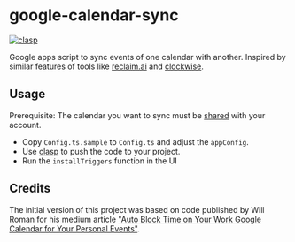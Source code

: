 # google-calendar-sync
[![clasp](https://img.shields.io/badge/built%20with-clasp-4285f4.svg)](https://github.com/google/clasp)

Google apps script to sync events of one calendar with another.
Inspired by similar features of tools like [reclaim.ai](https://reclaim.ai/features/calendar-sync) and [clockwise](https://www.getclockwise.com/). 


## Usage
Prerequisite: The calendar you want to sync must be [shared](https://support.google.com/calendar/answer/37082) with your account.

- Copy `Config.ts.sample` to `Config.ts` and adjust the `appConfig`.
- Use [clasp](https://github.com/google/clasp) to push the code to your project.
- Run the `installTriggers` function in the UI

## Credits
The initial version of this project was based on code published by Will Roman for his medium article ["Auto Block Time on Your Work Google Calendar for Your Personal Events"](https://medium.com/@willroman/auto-block-time-on-your-work-google-calendar-for-your-personal-events-2a752ae91dab).
